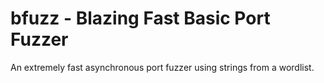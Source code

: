 # bfuzz - Blazing Fast Basic Port Fuzzer
An extremely fast asynchronous port fuzzer using strings from a wordlist.
